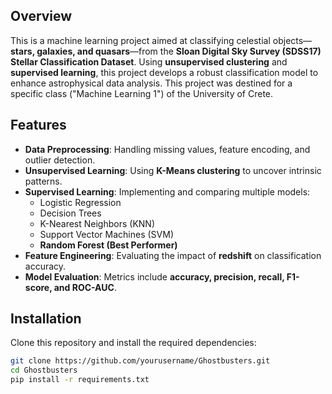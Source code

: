 ## Overview
This is a machine learning project aimed at classifying celestial objects—**stars, galaxies, and quasars**—from the **Sloan Digital Sky Survey (SDSS17) Stellar Classification Dataset**. Using **unsupervised clustering** and **supervised learning**, this project develops a robust classification model to enhance astrophysical data analysis. This project was destined for a specific class ("Machine Learning 1") of the University of Crete.

## Features
- **Data Preprocessing**: Handling missing values, feature encoding, and outlier detection.
- **Unsupervised Learning**: Using **K-Means clustering** to uncover intrinsic patterns.
- **Supervised Learning**: Implementing and comparing multiple models:
  - Logistic Regression
  - Decision Trees
  - K-Nearest Neighbors (KNN)
  - Support Vector Machines (SVM)
  - **Random Forest (Best Performer)**
- **Feature Engineering**: Evaluating the impact of **redshift** on classification accuracy.
- **Model Evaluation**: Metrics include **accuracy, precision, recall, F1-score, and ROC-AUC**.

## Installation
Clone this repository and install the required dependencies:
```bash
git clone https://github.com/yourusername/Ghostbusters.git
cd Ghostbusters
pip install -r requirements.txt
